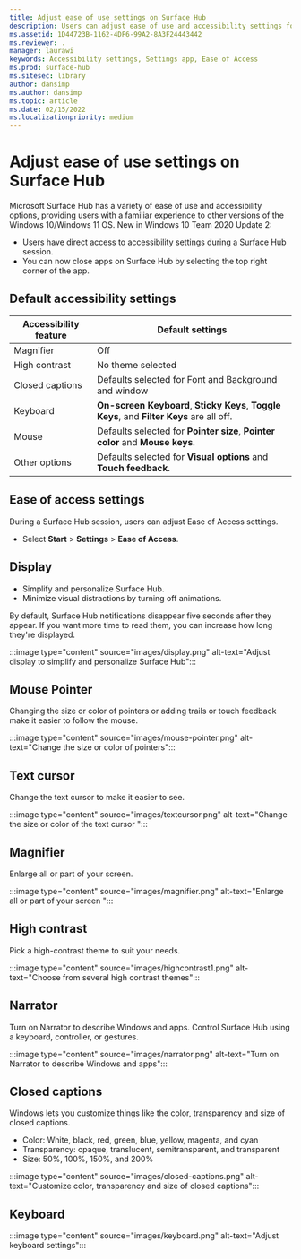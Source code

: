 ```yaml
---
title: Adjust ease of use settings on Surface Hub 
description: Users can adjust ease of use and accessibility settings for Microsoft Surface Hub.
ms.assetid: 1D44723B-1162-4DF6-99A2-8A3F24443442
ms.reviewer: .
manager: laurawi
keywords: Accessibility settings, Settings app, Ease of Access
ms.prod: surface-hub
ms.sitesec: library
author: dansimp
ms.author: dansimp
ms.topic: article
ms.date: 02/15/2022
ms.localizationpriority: medium
---
```


# Adjust ease of use settings on Surface Hub

Microsoft Surface Hub has a variety of ease of use and accessibility options, providing users with a familiar experience to other versions of the Windows 10/Windows 11 OS. New in Windows 10 Team 2020 Update 2:

- Users have direct access to accessibility settings during a Surface Hub session.
- You can now close apps on Surface Hub by selecting the top right corner of the app.

## Default accessibility settings

| Accessibility feature | Default settings  |
| --------------------- | ----------------- |
| Magnifier             | Off               |
| High contrast         | No theme selected |
| Closed captions       | Defaults selected for Font and Background and window |
| Keyboard              | **On-screen Keyboard**, **Sticky Keys**, **Toggle Keys**, and **Filter Keys** are all off. |
| Mouse                 | Defaults selected for **Pointer size**, **Pointer color** and **Mouse keys**. |
| Other options         | Defaults selected for **Visual options** and **Touch feedback**. |

## Ease of access settings

During a Surface Hub session, users can adjust Ease of Access settings.

- Select **Start** > **Settings** > **Ease of Access**.

## Display

- Simplify and personalize Surface Hub.
- Minimize visual distractions by turning off animations.

By default, Surface Hub notifications disappear five seconds after they appear. If you want more time to read them, you can increase how long they're displayed.

 :::image type="content" source="images/display.png" alt-text="Adjust display to simplify and personalize Surface Hub":::

## Mouse Pointer

Changing the size or color of pointers or adding trails or touch feedback make it easier to follow the mouse.

:::image type="content" source="images/mouse-pointer.png" alt-text="Change the size or color of pointers":::

## Text cursor

Change the text cursor to make it easier to see.

:::image type="content" source="images/textcursor.png" alt-text="Change the size or color of the text cursor ":::

## Magnifier

Enlarge all or part of your screen.

 :::image type="content" source="images/magnifier.png" alt-text="Enlarge all or part of your screen ":::

## High contrast

Pick a high-contrast theme to suit your needs.

:::image type="content" source="images/highcontrast1.png" alt-text="Choose from several high contrast themes":::

## Narrator

Turn on Narrator to describe Windows and apps. Control Surface Hub using a keyboard, controller, or gestures.

:::image type="content" source="images/narrator.png" alt-text="Turn on Narrator to describe Windows and apps":::

## Closed captions

Windows lets you customize things like the color, transparency and size of closed captions.

- Color: White, black, red, green, blue, yellow, magenta, and cyan
- Transparency: opaque, translucent, semitransparent, and transparent
- Size: 50%, 100%, 150%, and 200%

:::image type="content" source="images/closed-captions.png" alt-text="Customize color, transparency and size of closed captions":::

## Keyboard

:::image type="content" source="images/keyboard.png" alt-text="Adjust keyboard settings":::
